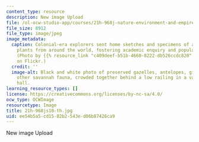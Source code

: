```yaml
---
content_type: resource
description: New image Upload
file: /ol-ocw-studio-app/courses/21h-968j-nature-environment-and-empire-spring-2010/ee54b5a5cd1582b2543ed06b87426ca9_21h-968js10-th.jpg
file_size: 8912
file_type: image/jpeg
image_metadata:
  caption: Colonial-era explorers sent home sketches and specimens of animals and
    plants from around the world, fostering academic enquiry and popular interest.
    (Photo by {{% resource_link "c409deef-b51b-4660-8222-db526ccdc820" "JanneM" %}}
    on Flickr.)
  credit: ''
  image-alt: Black and white photo of preserved gazelles, antelopes, giraffes, and
    other savannah fauna, crowded together behind a low railing in a vast gallery
    hall.
learning_resource_types: []
license: https://creativecommons.org/licenses/by-nc-sa/4.0/
ocw_type: OCWImage
resourcetype: Image
title: 21h-968js10-th.jpg
uid: ee54b5a5-cd15-82b2-543e-d06b87426ca9
---
```

New image Upload